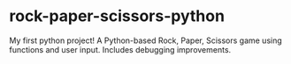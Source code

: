 # rock-paper-scissors-python
My first python project! A Python-based Rock, Paper, Scissors game using functions and user input. Includes debugging improvements.
